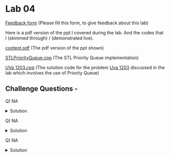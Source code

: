 # Lab 04

  [Feedback form](https://docs.google.com/forms/d/e/1FAIpQLScLeIezAu3Bueokx98FzaNraoK_90lxMd6trBRnnNLXKQjojg/viewform?usp=sf_link) (Please fill this form, to give feedback about this lab)

Here is a pdf version of the ppt I covered during the lab. And the codes that I (skimmed through) / (demonstrated live).

  [content.pdf](https://sidhant007.github.io/CS2040C/lab04/content.pdf) (The pdf version of the ppt shown) 


  [STLPriorityQueue.cpp](https://sidhant007.github.io/CS2040C/lab04/STLPriorityQueue.cpp) (The STL Priority Queue implementation)

  [UVa 1203.cpp](https://sidhant007.github.io/CS2040C/lab04/UVa1203.cpp) (The solution code for the problem <a href = "https://uva.onlinejudge.org/external/12/1203.pdf">Uva 1203</a> discussed in the lab which involves the use of Priority Queue)

## Challenge Questions - 

Q) NA

<details>
  <summary>Solution</summary>
</details>

Q) NA

<details>
  <summary>Solution</summary>
</details>

Q) NA

<details>
  <summary>Solution</summary>
  NA
</details>

